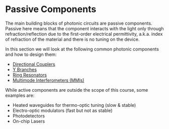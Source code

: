 # Passive Components

The main building blocks of photonic circuits are passive components. Passive here means that the component interacts with the light only through refraction/reflection due to the first-order electrical permittivity, a.k.a. index of refraction of the material and there is no tuning on the device.

In this section we will look at the following common photonic components and how to design them:

- [Directional Couplers](/pages/directional_couplers)
- [Y Branches](/pages/y_branch)
- [Ring Resonators](/pages/ring_resonators)
- [Multimode Interferometers (MMIs)](/pages/mmis)

While active components are outside the scope of this course, some examples are:

* Heated waveguides for thermo-optic tuning (slow & stable)
* Electro-optic modulators (fast but not as stable)
* Photodetectors
* On-chip Lasers
